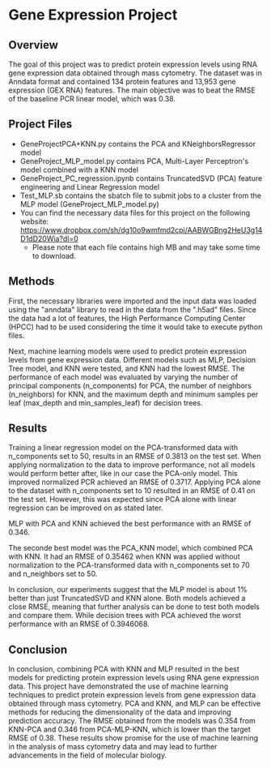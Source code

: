 # Gene Expression Project

## Overview

The goal of this project was to predict protein expression levels using RNA gene expression data obtained through mass cytometry. The dataset was in Anndata format and contained 134 protein features and 13,953 gene expression (GEX RNA) features. The main objective was to beat the RMSE of the baseline PCR linear model, which was 0.38.

## Project Files

- GeneProjectPCA+KNN.py contains the PCA and KNeighborsRegressor model
- GeneProject_MLP_model.py contains PCA, Multi-Layer Perceptron's model combined with a KNN model 
- GeneProject_PC_regression.ipynb contains TruncatedSVD (PCA) feature engineering and Linear Regression model
- Test_MLP.sb contains the sbatch file to submit jobs to a cluster from the MLP model (GeneProject_MLP_model.py)
- You can find the necessary data files for this project on the following website: https://www.dropbox.com/sh/dg10o9wmfmd2cpi/AABWGBng2HeU3g14D1dD20Wia?dl=0 
    - Please note that each file contains high MB and may take some time to download.

## Methods

First, the necessary libraries were imported and the input data was loaded using the "anndata" library to read in the data from the ".h5ad" files. Since the data had a lot of features, the High Performance Computing Center (HPCC) had to be used considering the time it would take to execute python files.

Next, machine learning models were used to predict protein expression levels from gene expression data. Different models such as MLP, Decision Tree model, and KNN were tested, and KNN had the lowest RMSE. The performance of each model was evaluated by varying the number of principal components (n_components) for PCA, the number of neighbors (n_neighbors) for KNN, and the maximum depth and minimum samples per leaf (max_depth and min_samples_leaf) for decision trees.

## Results

Training a linear regression model on the PCA-transformed data with n_components set to 50, results in an RMSE of 0.3813 on the test set. When applying normalization to the data to improve performance, not all models would perform better after, like in our case the PCA-only model. This improved normalized PCR achieved an RMSE of 0.3717. Applying PCA alone to the dataset with n_components set to 10 resulted in an RMSE of 0.41 on the test set. However, this was expected since PCA alone with linear regression can be improved on as stated later.

MLP with PCA and KNN achieved the best performance with an RMSE of 0.346. 

The seconde best model was the PCA_KNN model, which combined PCA with KNN. It had an RMSE of 0.35462 when KNN was applied without normalization to the PCA-transformed data with n_components set to 70 and n_neighbors set to 50. 

In conclusion, our experiments suggest that the MLP model is about 1% better than just TruncatedSVD and KNN alone. Both models achieved a close RMSE, meaning that further analysis can be done to test both models and compare them.
While decision trees with PCA achieved the worst performance with an RMSE of 0.3946068.


## Conclusion

In conclusion, combining PCA with KNN and MLP resulted in the best models for predicting protein expression levels using RNA gene expression data. 
This project have demonstrated the use of machine learning techniques to predict protein expression levels from gene expression data obtained through mass cytometry. PCA and KNN, and MLP can be effective methods for reducing the dimensionality of the data and improving prediction accuracy. The RMSE obtained from the models was 0.354 from KNN-PCA and 0.346 from PCA-MLP-KNN, which is lower than the target RMSE of 0.38. These results show promise for the use of machine learning in the analysis of mass cytometry data and may lead to further advancements in the field of molecular biology.
